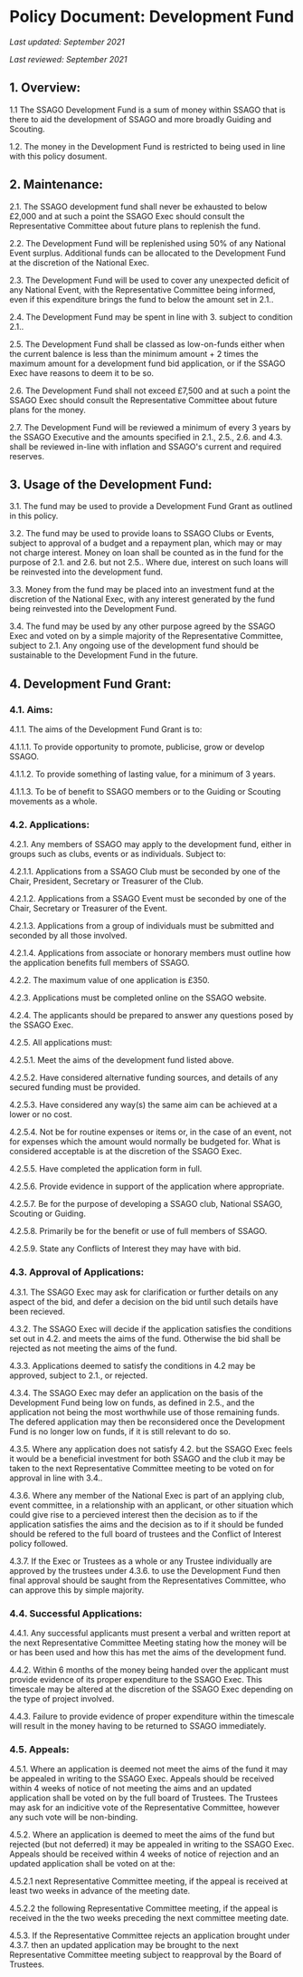 # Policy Document: Development Fund

*Last updated: September 2021*

*Last reviewed: September 2021*

## 1. Overview:

1.1 The SSAGO Development Fund is a sum of money within SSAGO that is there to aid the development of SSAGO and more broadly Guiding and Scouting. 

1.2. The money in the Development Fund is restricted to being used in line with this policy dosument. 

## 2. Maintenance:

2.1. The SSAGO development fund shall never be exhausted to below £2,000 and at such a point the SSAGO Exec should consult the Representative Committee about future plans to replenish the fund.

2.2. The Development Fund will be replenished using 50% of any National Event surplus. Additional funds can be allocated to the Development Fund at the discretion of the National Exec.

2.3. The Development Fund will be used to cover any unexpected deficit of any National Event, with the Representative Committee being informed, even if this expenditure brings the fund to below the amount set in 2.1..

2.4. The Development Fund may be spent in line with 3. subject to condition 2.1..

2.5. The Development Fund shall be classed as low-on-funds either when the current balence is less than the minimum amount + 2 times the maximum amount for a development fund bid application, or if the SSAGO Exec have reasons to deem it to be so.

2.6. The Development Fund shall not exceed £7,500 and at such a point the SSAGO Exec should consult the Representative Committee about future plans for the money.

2.7. The Development Fund will be reviewed a minimum of every 3 years by the SSAGO Executive and the amounts specified in 2.1., 2.5., 2.6. and 4.3. shall be reviewed in-line with inflation and SSAGO's current and required reserves.

## 3. Usage of the Development Fund:

3.1. The fund may be used to provide a Development Fund Grant as outlined in this policy.

3.2. The fund may be used to provide loans to SSAGO Clubs or Events, subject to approval of a budget and a repayment plan, which may or may not charge interest. Money on loan shall be counted as in the fund for the purpose of 2.1. and 2.6. but not 2.5.. Where due, interest on such loans will be reinvested into the development fund.

3.3. Money from the fund may be placed into an investment fund at the discretion of the National Exec, with any interest generated by the fund being reinvested into the Development Fund.

3.4. The fund may be used by any other purpose agreed by the SSAGO Exec and voted on by a simple majority of the Representative Committee, subject to 2.1. Any ongoing use of the development fund should be sustainable to the Development Fund in the future.

## 4. Development Fund Grant:

### 4.1. Aims:

4.1.1. The aims of the Development Fund Grant is to:

4.1.1.1. To provide opportunity to promote, publicise, grow or develop SSAGO.

4.1.1.2. To provide something of lasting value, for a minimum of 3 years.

4.1.1.3. To be of benefit to SSAGO members or to the Guiding or Scouting movements as a whole.

### 4.2. Applications:

4.2.1. Any members of SSAGO may apply to the development fund, either in groups such as clubs, events or as individuals. Subject to:

4.2.1.1. Applications from a SSAGO Club must be seconded by one of the Chair, President, Secretary or Treasurer of the Club.

4.2.1.2. Applications from a SSAGO Event must be seconded by one of the Chair, Secretary or Treasurer of the Event.

4.2.1.3. Applications from a group of individuals must be submitted and seconded by all those involved.

4.2.1.4. Applications from associate or honorary members must outline how the application benefits full members of SSAGO.

4.2.2. The maximum value of one application is £350. 

4.2.3. Applications must be completed online on the SSAGO website.

4.2.4. The applicants should be prepared to answer any questions posed by the SSAGO Exec.

4.2.5. All applications must:

4.2.5.1. Meet the aims of the development fund listed above.

4.2.5.2. Have considered alternative funding sources, and details of any secured funding must be provided.

4.2.5.3. Have considered any way(s) the same aim can be achieved at a lower or no cost.

4.2.5.4. Not be for routine expenses or items or, in the case of an event, not for expenses which the amount would normally be budgeted for. What is considered acceptable is at the discretion of the SSAGO Exec.

4.2.5.5. Have completed the application form in full.

4.2.5.6. Provide evidence in support of the application where appropriate. 

4.2.5.7. Be for the purpose of developing a SSAGO club, National SSAGO, Scouting or Guiding.

4.2.5.8. Primarily be for the benefit or use of full members of SSAGO.

4.2.5.9. State any Conflicts of Interest they may have with bid.

### 4.3. Approval of Applications:

4.3.1. The SSAGO Exec may ask for clarification or further details on any aspect of the bid, and defer a decision on the bid until such details have been recieved.

4.3.2. The SSAGO Exec will decide if the application satisfies the conditions set out in 4.2. and meets the aims of the fund. Otherwise the bid shall be rejected as not meeting the aims of the fund.

4.3.3. Applications deemed to satisfy the conditions in 4.2 may be approved, subject to 2.1., or rejected.

4.3.4. The SSAGO Exec may defer an application on the basis of the Development Fund being low on funds, as defined in 2.5., and the application not being the most worthwhile use of those remaining funds. The defered application may then be reconsidered once the Development Fund is no longer low on funds, if it is still relevant to do so.

4.3.5. Where any application does not satisfy 4.2. but the SSAGO Exec feels it would be a beneficial investment for both SSAGO and the club it may be taken to the next Representative Committee meeting to be voted on for approval in line with 3.4..

4.3.6. Where any member of the National Exec is part of an applying club, event committee, in a relationship with an applicant, or other situation which could give rise to a percieved interest then the decision as to if the application satisfies the aims and the decision as to if it should be funded should be refered to the full board of trustees and the Conflict of Interest policy followed.

4.3.7. If the Exec or Trustees as a whole or any Trustee individually are approved by the trustees under 4.3.6. to use the Development Fund then final approval should be saught from the Representatives Committee, who can approve this by simple majority.   

### 4.4. Successful Applications:

4.4.1. Any successful applicants must present a verbal and written report at the next Representative Committee Meeting stating how the money will be or has been used and how this has met the aims of the development fund. 

4.4.2. Within 6 months of the money being handed over the applicant must provide evidence of its proper expenditure to the SSAGO Exec. This timescale may be altered at the discretion of the SSAGO Exec depending on the type of project involved.

4.4.3. Failure to provide evidence of proper expenditure within the timescale will result in the money having to be returned to SSAGO immediately.

### 4.5. Appeals:

4.5.1. Where an application is deemed not meet the aims of the fund it may be appealed in writing to the SSAGO Exec. Appeals should be received within 4 weeks of notice of not meeting the aims and an updated application shall be voted on by the full board of Trustees. The Trustees may ask for an indicitive vote of the Representative Committee, however any such vote will be non-binding. 

4.5.2. Where an application is deemed to meet the aims of the fund but rejected (but not deferred) it may be appealed in writing to the SSAGO Exec. Appeals should be received within 4 weeks of notice of rejection and an updated application shall be voted on at the:

4.5.2.1 next Representative Committee meeting, if the appeal is received at least two weeks in advance of the meeting date.

4.5.2.2 the following Representative Committee meeting, if the appeal is received in the the two weeks preceding the next committee meeting date.

4.5.3. If the Representative Committee rejects an application brought under 4.3.7. then an updated application may be brought to the next Representative Committee meeting subject to reapproval by the Board of Trustees.

